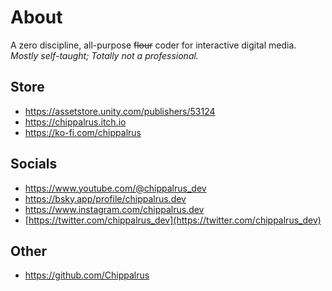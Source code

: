 # About
A zero discipline, all-purpose ~~flour~~ coder for interactive digital media.  
*Mostly self-taught; Totally not a professional.*  

## Store
- https://assetstore.unity.com/publishers/53124
- https://chippalrus.itch.io
- https://ko-fi.com/chippalrus

## Socials
- https://www.youtube.com/@chippalrus_dev
- https://bsky.app/profile/chippalrus.dev
- https://www.instagram.com/chippalrus.dev
- [https://twitter.com/chippalrus_dev](https://twitter.com/chippalrus_dev)

## Other
- https://github.com/Chippalrus